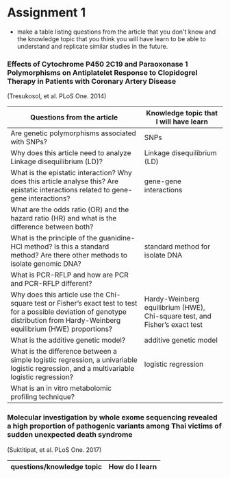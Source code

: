 # Assignment __1__
* make a table listing questions from the article that you don't know and the knowledge topic that you think you will have learn to be able to understand and replicate similar studies in the future.

### Effects of Cytochrome P450 2C19 and Paraoxonase 1 Polymorphisms on Antiplatelet Response to Clopidogrel Therapy in Patients with Coronary Artery Disease
(Tresukosol, et al. PLoS One. 2014)
  
Questions from the article | Knowledge topic that I will have learn
--------------------------|----------------
Are genetic polymorphisms associated with SNPs? | SNPs
Why does this article need to analyze Linkage disequilibrium (LD)?  | Linkage disequilibrium (LD)
What is the epistatic interaction? Why does this article analyse this? Are epistatic interactions related to gene-gene interactions? | gene-gene interactions
What are the odds ratio (OR) and the hazard ratio (HR) and what is the difference between both? | 
What is the principle of the guanidine-HCl method? Is this a standard method? Are there other methods to isolate genomic DNA? | standard method for isolate DNA
What is PCR-RFLP and how are PCR and PCR-RFLP different? | 
Why does this article use the Chi-square test or Fisher’s exact test to test for a possible deviation of genotype distribution from Hardy-Weinberg equilibrium (HWE) proportions? | Hardy-Weinberg equilibrium (HWE), Chi-square test, and Fisher’s exact test
What is the additive genetic model? | additive genetic model
What is the difference between a simple logistic regression,  a univariable logistic regression, and a multivariable logistic regression? | logistic regression
What is an in vitro metabolomic profiling technique? |



### Molecular investigation by whole exome sequencing revealed a high proportion of pathogenic variants among Thai victims of sudden unexpected death syndrome
(Suktitipat, et al. PLoS One. 2017)
  
questions/knowledge topic | How do I learn
--------------------------|----------------
